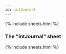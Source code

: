 ```yaml
---
id: intJournal
---
```


{% include sheets.html %}

### The "intJournal" sheet

{% include sheets.html %}
